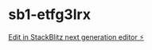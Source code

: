# sb1-etfg3lrx

[Edit in StackBlitz next generation editor ⚡️](https://stackblitz.com/~/github.com/nakulguptag/sb1-etfg3lrx)